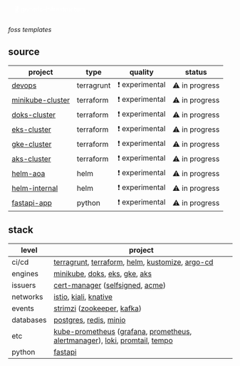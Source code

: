 <p style="color: white; border-width: 3px; border-radius: 30px; padding: 15px;">
🌹 generic-infrastructure
</p>

*foss templates*

## source

| project            | type       | quality         | status          |
|--------------------|------------|-----------------|-----------------|
| [devops]           | terragrunt | ❗ experimental  | ⚠️ in progress  |
| [minikube-cluster] | terraform  | ❗ experimental  | ⚠️ in progress  |
| [doks-cluster]     | terraform  | ❗ experimental  | ⚠️ in progress  |
| [eks-cluster]      | terraform  | ❗ experimental  | ⚠️ in progress  |
| [gke-cluster]      | terraform  | ❗ experimental  | ⚠️ in progress  |
| [aks-cluster]      | terraform  | ❗ experimental  | ⚠️ in progress  |
| [helm-aoa]         | helm       | ❗ experimental  | ⚠️ in progress  |
| [helm-internal]    | helm       | ❗ experimental  | ⚠️ in progress  |
| [fastapi-app]      | python     | ❗ experimental  | ⚠️ in progress  |

## stack

| level     | project                                                                                  |
|-----------|------------------------------------------------------------------------------------------|
| ci/cd     | [terragrunt], [terraform], [helm], [kustomize], [argo-cd]                                |
| engines   | [minikube], [doks], [eks], [gke], [aks]                                                  |
| issuers   | [cert-manager] ([selfsigned], [acme])                                                    |
| networks  | [istio], [kiali], [knative]                                                              |
| events    | [strimzi] ([zookeeper], [kafka])                                                         |
| databases | [postgres], [redis], [minio]                                                             |
| etc       | [kube-prometheus] ([grafana], [prometheus], [alertmanager]), [loki], [promtail], [tempo] |
| python    | [fastapi]                                                                                |

[//]: # (generic-infrastructure)
[devops]: https://github.com/generic-infrastructure/devops
[minikube-cluster]: https://github.com/generic-infrastructure/minikube-cluster
[doks-cluster]: https://github.com/generic-infrastructure/doks-cluster
[eks-cluster]: https://github.com/generic-infrastructure/eks-cluster
[gke-cluster]: https://github.com/generic-infrastructure/gke-cluster
[aks-cluster]: https://github.com/generic-infrastructure/aks-cluster
[helm-aoa]: https://github.com/generic-infrastructure/helm-aoa
[helm-internal]: https://github.com/generic-infrastructure/helm-internal
[fastapi-app]: https://github.com/generic-infrastructure/fastapi-app
[whitepaper]: https://github.com/generic-infrastructure/whitepaper

[//]: # (ci/cd)
[terragrunt]: https://terragrunt.gruntwork.io/
[terraform]: https://www.terraform.io/
[helm]: https://helm.sh/
[kustomize]: https://kustomize.io/
[argo-cd]: https://argoproj.github.io/cd/

[//]: # (engines)
[minikube]: https://minikube.sigs.k8s.io/docs/
[aks]: https://learn.microsoft.com/en-us/azure/aks/
[doks]: https://docs.digitalocean.com/products/kubernetes/
[eks]: https://docs.aws.amazon.com/eks/latest/userguide/what-is-eks.html
[gke]: https://cloud.google.com/kubernetes-engine/

[//]: # (issuers)
[cert-manager]: https://cert-manager.io/
[selfsigned]: https://cert-manager.io/docs/configuration/selfsigned/
[acme]: https://cert-manager.io/docs/configuration/acme/

[//]: # (networks)
[istio]: https://istio.io/
[kiali]: https://kiali.io/
[knative]: https://knative.dev/docs/

[//]: # (events)
[strimzi]: https://strimzi.io/
[zookeeper]: https://zookeeper.apache.org/
[kafka]: https://kafka.apache.org/

[//]: # (databases)
[postgres]: https://www.postgresql.org/
[redis]: https://redis.io/
[minio]: https://min.io/

[//]: # (etc)
[kube-prometheus]: https://prometheus-operator.dev/
[grafana]: https://grafana.com/
[prometheus]: https://prometheus.io/
[alertmanager]: https://prometheus.io/docs/alerting/latest/alertmanager/
[loki]: https://grafana.com/oss/loki/
[promtail]: https://grafana.com/docs/loki/latest/clients/promtail/
[tempo]: https://grafana.com/docs/tempo/latest/

[//]: # (apps)
[fastapi]: https://fastapi.tiangolo.com/